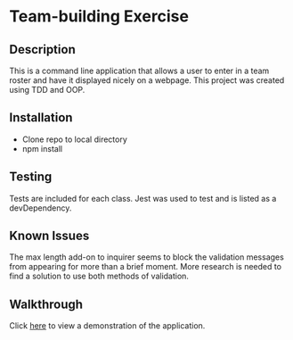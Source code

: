 # Team-building Exercise

## Description
This is a command line application that allows a user to enter in a team roster and have it displayed nicely on a webpage. This project was created using TDD and OOP.

## Installation
* Clone repo to local directory
* npm install

## Testing
Tests are included for each class. Jest was used to test and is listed as a devDependency.

## Known Issues
The max length add-on to inquirer seems to block the validation messages from appearing for more than a brief moment. More research is needed to find a solution to use both methods of validation.

## Walkthrough
Click [here](https://drive.google.com/file/d/1np_rz_EBAi40iYmU-FnlDObDyVsm71qx/view) to view a demonstration of the application.